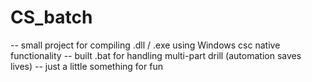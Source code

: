 # CS_batch

-- small project for compiling .dll / .exe using Windows csc native functionality
-- built .bat for handling multi-part drill (automation saves lives)
-- just a little something for fun

